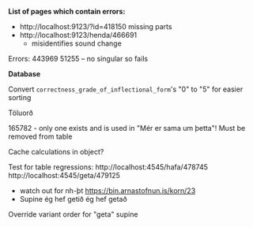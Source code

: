 **List of pages which contain errors:**

- http://localhost:9123/?id=418150 missing parts
- http://localhost:9123/henda/466691
  - misidentifies sound change

Errors:
443969
51255 – no singular so fails


**Database**

Convert `correctness_grade_of_inflectional_form`'s "0" to "5" for easier sorting

Töluorð

165782 - only one exists and is used in "Mér er sama um þetta"! Must be removed from table


Cache calculations in object?



Test for table regressions:
http://localhost:4545/hafa/478745
http://localhost:4545/geta/479125
  - watch out for nh-þt https://bin.arnastofnun.is/korn/23
  - Supine ég hef	getið ég hef	getað

Override variant order for "geta" supine
